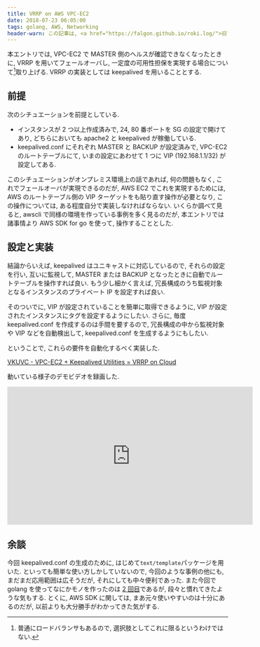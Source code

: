 ```yaml
---
title: VRRP on AWS VPC-EC2
date: 2018-07-23 06:05:00
tags: golang, AWS, Networking
header-warn: この記事は, <a href="https://falgon.github.io/roki.log/">旧ブログ</a>から移植された記事です. よって, その内容として, <a href="https://falgon.github.io/roki.log/">旧ブログ</a>に依存した文脈が含まれている可能性があります. 予めご了承下さい.
---
```


本エントリでは, VPC-EC2 で MASTER 側のヘルスが確認できなくなったときに, VRRP を用いてフェールオーバし, 
一定度の可用性担保を実現する場合について[^1]取り上げる. VRRP の実装としては keepalived を用いることとする.

## 前提

次のシチュエーションを前提としている.

* インスタンスが 2 つ以上作成済みで, 24, 80 番ポートを SG の設定で開けてあり, どちらにおいても apache2 と keepalived が稼働している.
* keepalived.conf にそれぞれ MASTER と BACKUP が設定済みで, VPC-EC2 のルートテーブルにて, いまの設定にあわせて 1 つに VIP (192.168.1.1/32) が設定してある.

このシチュエーションがオンプレミス環境上の話であれば, 何の問題もなく, これでフェールオーバが実現できるのだが,
AWS EC2 でこれを実現するためには, AWS のルートテーブル側の VIP ターゲットをも貼り直す操作が必要となり,
この操作については, ある程度自分で実装しなければならない. 
いくらか調べて見ると, awscli で同様の環境を作っている事例を多く見るのだが, 
本エントリでは諸事情より AWS SDK for go を使って, 操作することとした.

<!--more-->

## 設定と実装

結論からいえば, keepalived はユニキャストに対応しているので, それらの設定を行い, 互いに監視して,
MASTER または BACKUP となったときに自動でルートテーブルを操作すれば良い. 
もう少し細かく言えば, 冗長構成のうち監視対象となるインスタンスのプライベート IP を設定すれば良い.

そのついでに, VIP が設定されていることを簡単に取得できるように, VIP が設定されたインスタンスにタグを設定するようにしたい.
さらに, 毎度 keepalived.conf を作成するのは手間を要するので, 
冗長構成の中から監視対象や VIP などを自動検出して, keepalived.conf を生成するようにもしたい.

ということで, これらの要件を自動化するべく実装した.

<div class="box has-text-centered is-shadowless">
<i class="fab fa-github mr-2"></i>
<a href="https://github.com/falgon/VKUVC">VKUVC - VPC-EC2 + Keepalived Utilities = VRRP on Cloud</a>
</div>

動いている様子のデモビデオを録画した.

<div class="box has-text-centered is-shadowless">
<iframe width="560" height="315" src="https://www.youtube-nocookie.com/embed/b6y3CnaTiG0" frameborder="0" allow="accelerometer; autoplay; encrypted-media; gyroscope; picture-in-picture" allowfullscreen></iframe>
</div>

## 余談

今回 keepalived.conf の生成のために, はじめて`text/template`パッケージを用いた.
といっても簡単な使い方しかしていないので, 今回のような事例の他にも, まだまだ応用範囲は広そうだが, それにしても中々便利であった.
また今回で golang を使ってなにかモノを作ったのは [2 回目](/roki.log/2018/07/8/awsec2tag/)であるが,
段々と慣れてきたような気もする. 
とくに, AWS SDK に関しては, まあ元々使いやすいのは十分にあるのだが, 以前よりも大分勝手がわかってきた気がする.

[^1]: 普通にロードバランサもあるので, 選択肢としてこれに限るというわけではない.
